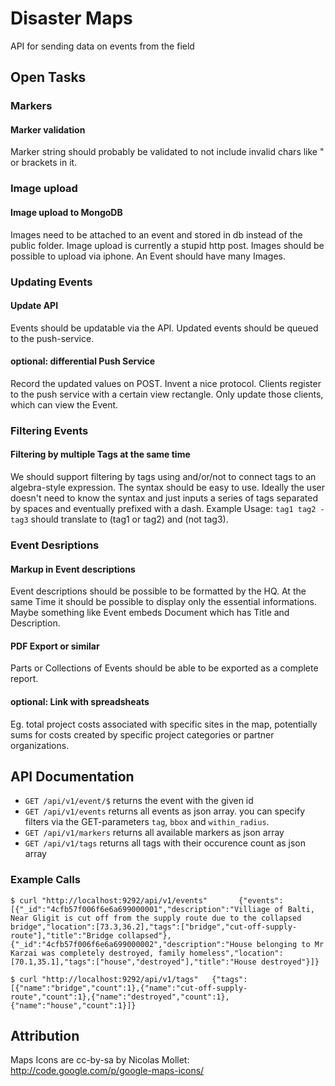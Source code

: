 # Disaster Maps

API for sending data on events from the field

## Open Tasks

### Markers

#### Marker validation
Marker string should probably be validated to not include invalid chars like " or brackets in it.

### Image upload

#### Image upload to MongoDB
Images need to be attached to an event and stored in db instead of the public folder.
Image upload is currently a stupid http post.
Images should be possible to upload via iphone.
An Event should have many Images.

### Updating Events

#### Update API
Events should be updatable via the API.
Updated events should be queued to the push-service.

#### optional: differential Push Service
Record the updated values on POST.
Invent a nice protocol.
Clients register to the push service with a certain view rectangle.
Only update those clients, which can view the Event.

### Filtering Events

#### Filtering by multiple Tags at the same time
We should support filtering by tags using and/or/not to connect tags to an algebra-style expression.
The syntax should be easy to use.
Ideally the user doesn't need to know the syntax and just inputs a series of tags separated by spaces and eventually prefixed with a dash.
Example Usage:
`tag1 tag2 -tag3` should translate to (tag1 or tag2) and (not tag3).

### Event Desriptions

#### Markup in Event descriptions
Event descriptions should be possible to be formatted by the HQ.
At the same Time it should be possible to display only the essential informations.
Maybe something like Event embeds Document which has Title and Description.

#### PDF Export or similar
Parts or Collections of Events should be able to be exported as a complete report.

#### optional: Link with spreadsheats
Eg. total project costs associated with specific sites in the map, potentially sums for costs created by specific project categories or partner organizations.

## API Documentation

- `GET /api/v1/event/$` returns the event with the given id
- `GET /api/v1/events` returns all events as json array. you can specify filters via the GET-parameters `tag`, `bbox` and `within_radius`.
- `GET /api/v1/markers` returns all available markers as json array
- `GET /api/v1/tags` returns all tags with their occurence count as json array

### Example Calls

`$ curl "http://localhost:9292/api/v1/events"      
{"events":[{"_id":"4cfb57f006f6e6a699000001","description":"Villiage of Balti, Near Gligit is cut off from the supply route due to the collapsed bridge","location":[73.3,36.2],"tags":["bridge","cut-off-supply-route"],"title":"Bridge collapsed"},{"_id":"4cfb57f006f6e6a699000002","description":"House belonging to Mr Karzai was completely destroyed, family homeless","location":[70.1,35.1],"tags":["house","destroyed"],"title":"House destroyed"}]}`

`$ curl "http://localhost:9292/api/v1/tags"  
{"tags":[{"name":"bridge","count":1},{"name":"cut-off-supply-route","count":1},{"name":"destroyed","count":1},{"name":"house","count":1}]}`

## Attribution

Maps Icons are cc-by-sa by Nicolas Mollet: http://code.google.com/p/google-maps-icons/
